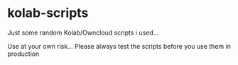 # kolab-scripts
Just some random Kolab/Owncloud scripts i used...

Use at your own risk... Please always test the scripts before you use them in production
